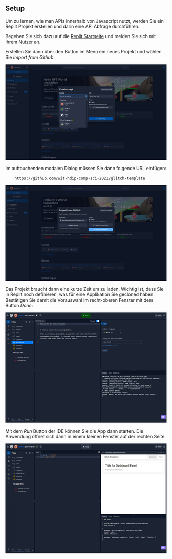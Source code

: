 ## Setup

Um zu lernen, wie man APIs innerhalb von Javascript nutzt, werden Sie ein Replit Projekt erstellen und darin eine API Abfrage durchführen.

Begeben Sie sich dazu auf die [Replit Startseite](https://replit.com/) und melden Sie sich mit Ihrem Nutzer an.

Erstellen Sie dann über den Button im Menü ein neues Projekt und wählen Sie *Import from Github*:

![img.png](img/replit_main.png)

Im auftauchenden modalen Dialog müssen Sie dann folgende URL einfügen:
``` text  
    https://github.com/wit-hdip-comp-sci-2021/glitch-template
```

![img.png](img/replti_import_now.png)

Das Projekt braucht dann eine kurze Zeit um zu laden. Wichtig ist, dass Sie in Replit noch definieren, was für eine Applikation Sie gecloned haben.
Bestätigen Sie damit die Vorauswahl im recht-oberen Fenster mit dem Button *Done*:

![img.png](img/loaded.png)

Mit dem *Run* Button der IDE können Sie die App dann starten.
Die Anwendung öffnet sich dann in einem kleinen Fenster auf der rechten Seite.

![img.png](img/running.png)
